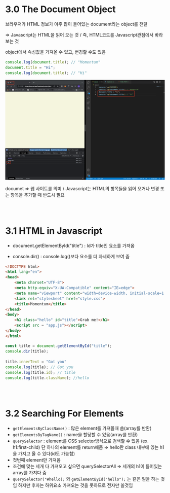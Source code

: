 # 3.0 The Document Object
브라우저가 HTML 정보가 아주 많이 들어있는 document라는 object를 전달

⇒ Javascript는 HTML을 읽어 오는 것 / 즉, HTML코드를 Javascript관점에서 바라보는 것

 object에서 속성값을 가져올 수 있고, 변경할 수도 있음

```javascript
console.log(document.title); // "Momentum"
document.title = "Hi";
console.log(document.title); // "Hi"
```
![title](/NomadCoders/Javascript/Javasript-for-befinners/img3/title.png)

documet ⇒ 웹 사이트를 의미 / Javascript는 HTML의 항목들을 읽어 오거나 변경 또는 항목을 추가할 때 반드시 필요

<br>
<br>

# 3.1 HTML in Javascript

- document.getElementById("title") : Id가 title인 요소를 가져옴

- console.dir() : console.log()보다 요소를 더 자세하게 보여 줌
```html
<!DOCTYPE html>
<html lang="en">
<head>
    <meta charset="UTF-8">
    <meta http-equiv="X-UA-Compatible" content="IE=edge">
    <meta name="viewport" content="width=device-width, initial-scale=1.0">
    <link rel="stylesheet" href="style.css">
    <title>Momentum</title>
</head>
<body>
    <h1 class="hello" id="title">Grab me!</h1>
    <script src = "app.js"></script>
</body>
</html>
```

```javascript
const title = document.getElementById("title");
console.dir(title);

title.innerText = "Got you"
console.log(title); // Got you
console.log(title.id); // title
console.log(title.className); //hello

```

<br>
<br>

# 3.2 Searching For Elements

- `getElementsByClassName()` : 많은 element를 가져올때 씀(array를 반환)
- `getElementsByTagName()` : name을 할당할 수 있음(array를 반환)
- `querySelector` : element를 CSS selector방식으로 검색할 수 있음 (ex. h1:first-child)
단 하나의 element를 return해줌
⇒ hello란 class 내부에 있는 h1을 가지고 올 수 있다(id도 가능함)
- 첫번째 element만 가져옴
- 조건에 맞는 세개 다 가져오고 싶으면 querySelectorAll
⇒ 세개의 h1이 들어있는 array를 가져다 줌
- `querySelector("#hello);` 와 `getElementById("hello");` 는 같은 일을 하는 것임
하지만 후자는 하위요소 가져오는 것을 못하므로 전자만 쓸것임